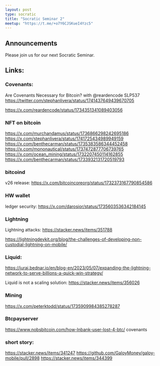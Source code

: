 ```yaml
---
layout: post
type: socratic
title: "Socratic Seminar 2"
meetup: "https://t.me/+o7Y6CJSKueI4Yzc5"
---
```


## Announcements

Please join us for our next Socratic Seminar.

## Links:

### Covenants:

Are Covenants Necessary for Bitcoin? with @reardencode SLP537
https://twitter.com/stephanlivera/status/1741437649439670705

https://x.com/reardencode/status/1734351341089403056

### NFT on bitcoin

https://x.com/murchandamus/status/1736866298242695186
https://x.com/stephanlivera/status/1741725434989949159
https://x.com/benthecarman/status/1735383586344452458
https://x.com/mononautical/status/1737472877706739765
https://x.com/ocean_mining/status/1732207450114162855
https://x.com/benthecarman/status/1733932131720519793

### bitcoind

v26 release: https://x.com/bitcoincoreorg/status/1732373167790854586

### HW wallet

ledger security: https://x.com/darosior/status/1735603536342184145

### Lightning

Lightning attacks: https://stacker.news/items/351788

https://lightningdevkit.org/blog/the-challenges-of-developing-non-custodial-lightning-on-mobile/

### Liquid:

https://juraj.bednar.io/en/blog-en/2023/05/07/expanding-the-lightning-network-to-serve-billions-a-quick-win-strategy/

Liquid is not a scaling solution: https://stacker.news/items/356026

### Mining

https://x.com/peterktodd/status/1735909984385278287

### Btcpayserver

https://www.nobsbitcoin.com/how-lnbank-user-lost-4-btc/
covenants

### short story:

https://stacker.news/items/341247
https://github.com/GaloyMoney/galoy-mobile/pull/2898
https://stacker.news/items/344399
